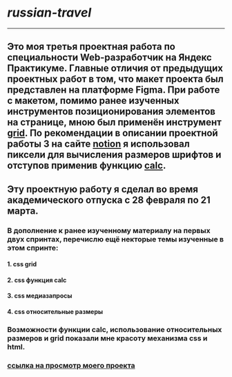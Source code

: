 # *russian-travel*
----------
## Это моя третья проектная работа по специальности Web-разработчик на Яндекс Практикуме. Главные отличия от предыдущих проектных работ в том, что макет проекта был представлен на платформе Figma. При работе с макетом, помимо ранее изученных инструментов позиционирования элементов на странице, мною был применён инструмент [grid](https://css-tricks.com/snippets/css/complete-guide-grid/ "инструкция по применению"). По рекомендации в описании проектной работы 3 на сайте [notion](https://www.notion.so/3-c1094b183891422383298d1d090924ef "Описание. Проектная работа 3") я использовал пиксели для вычисления размеров шрифтов и отступов применив функцию [calc](https://css-tricks.com/snippets/css/fluid-typography/ "инструкция по применению"). 

## Эту проектную работу я сделал во время академического отпуска с 28 февраля по 21 марта. 
### В дополнение к ранее изученному материалу на первых двух спринтах, перечислю ещё некторые темы изученные в этом спринте:
#### 1. css grid
#### 2. css функция calc
#### 3. css медиазапросы
#### 4. css относительные размеры
### Возможности функции calc, использование относительных размеров и grid показали мне красоту механизма css и html.
### [ссылка на просмотр моего проекта](https://sergeitolstikh.github.io/russian-travel/index.html "russian-travel")